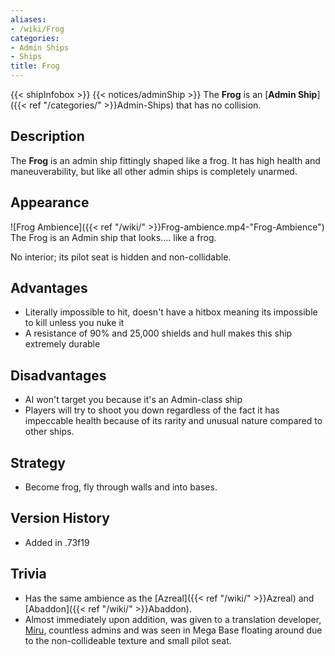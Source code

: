```yaml
---
aliases:
- /wiki/Frog
categories:
- Admin Ships
- Ships
title: Frog
---
```


{{< shipInfobox >}} {{< notices/adminShip >}} The **Frog** is an [**Admin Ship**]({{< ref "/categories/" >}}Admin-Ships) that has no collision.

## Description

The **Frog** is an admin ship fittingly shaped like a frog. It has high health and maneuverability, but like all other admin ships is completely unarmed.

## Appearance

![Frog Ambience]({{< ref "/wiki/" >}}Frog-ambience.mp4-"Frog-Ambience") The Frog is an Admin ship that looks.... like a frog.

No interior; its pilot seat is hidden and non-collidable.

## Advantages

- Literally impossible to hit, doesn't have a hitbox meaning its impossible to kill unless you nuke it
- A resistance of 90% and 25,000 shields and hull makes this ship extremely durable

## Disadvantages

- AI won't target you because it's an Admin-class ship
- Players will try to shoot you down regardless of the fact it has impeccable health because of its rarity and unusual nature compared to other ships.

## Strategy

- Become frog, fly through walls and into bases.

## Version History 

- Added in .73f19

## Trivia

- Has the same ambience as the [Azreal]({{< ref "/wiki/" >}}Azreal) and [Abaddon]({{< ref "/wiki/" >}}Abaddon).
- Almost immediately upon addition, was given to a translation developer, [Miru](https://www.roblox.com/users/5212890/profile), countless admins and was seen in Mega Base floating around due to the non-collideable texture and small pilot seat.